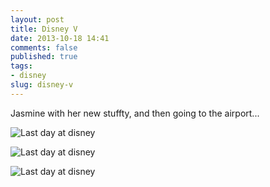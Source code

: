 ```yaml
---
layout: post
title: Disney V
date: 2013-10-18 14:41
comments: false
published: true
tags:
- disney
slug: disney-v
---
```

Jasmine with her new stuffty, and then going to the airport...

![Last day at disney](http://media.eick.us/media/photographs/2013/2013-07-06/disney-last-day-2013-07-06-at-08-06-48.jpg)

![Last day at disney](http://media.eick.us/media/photographs/2013/2013-07-06/disney-last-day-2013-07-06-at-10-58-01.jpg)

![Last day at disney](http://media.eick.us/media/photographs/2013/2013-07-06/disney-last-day-2013-07-06-at-12-24-56.jpg)
